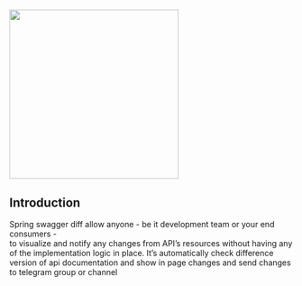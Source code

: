 # <img src="https://upload.wikimedia.org/wikipedia/commons/a/ab/Swagger-logo.png" width="300">
## Introduction
Spring swagger diff allow anyone - be it development team or your end consumers -  
to visualize and notify any changes from  API’s resources without having any of the implementation logic in place.
It’s automatically check difference version of api documentation and show in page changes 
and send changes to telegram group or channel